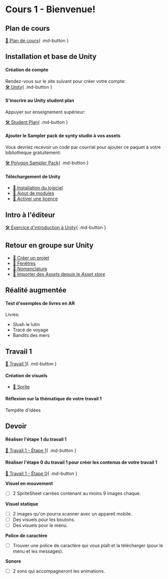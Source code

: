 # Cours 1 - Bienvenue!

## Plan de cours
[📁 Plan de cours](https://cmontmorency365-my.sharepoint.com/:b:/g/personal/lora_boisvert_cmontmorency_qc_ca/Efw48_SRKYlHi3SqARZBsHEBn5S2t8LBpLP8dHGOshbT4A?e=FiD9Xw){ .md-button }   <br>

## Installation et base de Unity
#### Création de compte

Rendez-vous sur le site suivant pour créer votre compte:   
[🛠️ Unity](https://id.unity.com/en/account/new){ .md-button }  

#### S'inscrire au Unity student plan

Appuyer sur enseignement supérieur:     

[🛠️ Student Plan](https://unity.com/products/unity-student){ .md-button }  

#### Ajouter le Sampler pack de synty studio à vos assets     

Vous devriez recevoir un code par courriel pour ajouter ce paquet à votre bibliothèque gratuitement:     

[🛠️ Polygon Sampler Pack](https://assetstore.unity.com/packages/3d/environments/polygon-sampler-pack-207048){ .md-button }     


#### Téléchargement de Unity
- [📝 Installation du logiciel](./installation/telechargement.md)
- [📝 Ajout de modules](./installation/modules.md)
- [📝 Activer une licence](./installation/license.md)    

           

## Intro à l'éditeur 
[🛠️ Exercice d'introduction à Unity](./exercices/intro.md){ .md-button }       


## Retour en groupe sur Unity
- [📝 Créer un projet](./unity/creer_projet.md)
- [📝 Fenêtres](./unity/fenetres.md)
- [📝 Nomenclature](./unity/nomenclature.md)
- [📝 Importer des *Assets* depuis le *Asset store*](./unity/creer_projet.md)        


## Réalité augmentée
#### Test d'exemples de livres en AR
Livres:      

- Slush le lutin
- Tracé de voyage
- Bandits des mers

## Travail 1
    
[💼 Travail 1](./travaux/travail1.md){ .md-button }   

#### Création de visuels
- [📝 Sprite](./unity/sprite.md)
       

#### Réflexion sur la thématique de votre travail 1
Tempête d'idées   


## Devoir 
#### Réaliser l'étape 1 du travail 1
[💼 Travail 1 - Étape 1](./travaux/travail1.md#1-creation-du-projet){ .md-button }   

#### Réaliser l'étape 0 du travail 1 pour créer les contenus de votre travail 1
[💼 Travail 1 - Étape 0](./travaux/travail1.md#0-creation-des-elements-visuels){ .md-button }       

**Visuel en mouvement**

- [ ] 2 SpriteSheet carrées contenant au moins 9 images chaque.


**Visuel statique**

- [ ] 2 images qu'on pourra scanner avec un appareil mobile.
- [ ] Des visuels pour les boutons.
- [ ] Des visuels pour le menu.

**Police de caractère**

- [ ] Trouver une police de caractère qui vous plaît et la télécharger (pour le menu et les messages).

**Sonore**

- [ ] 2 sons qui accompagneront les animations.

                     
           



